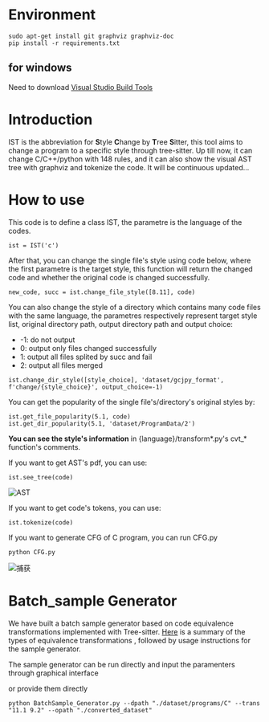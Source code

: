 # Environment

```
sudo apt-get install git graphviz graphviz-doc
pip install -r requirements.txt
```

## for windows

Need to download [Visual Studio Build Tools](https://visualstudio.microsoft.com/zh-hans/visual-cpp-build-tools/)

# Introduction

IST is the abbreviation for **S**tyle **C**hange by **T**ree **S**itter, this tool aims to change a program to a specific style through tree-sitter.
Up till now, it can change C/C++/python with 148 rules, and it can also show the visual AST tree with graphviz and tokenize the code.
It will be continuous updated...

# How to use

This code is to define a class IST, the parametre is the language of the codes.

```
ist = IST('c')
```

After that, you can change the single file's style using code below, where the first parametre is the target style, this function will return the changed code and whether the original code is changed successfully.

```
new_code, succ = ist.change_file_style([8.11], code)
```

You can also change the style of a directory which contains many code files with the same language, the parametres respectively represent target style list, original directory path, output directory path and output choice:

- -1: do not output
- 0: output only files changed successfully
- 1: output all files splited by succ and fail
- 2: output all files merged

```
ist.change_dir_style([style_choice], 'dataset/gcjpy_format', f'change/{style_choice}', output_choice=-1)
```

You can get the popularity of the single file's/directory's original styles by:

```
ist.get_file_popularity(5.1, code)
ist.get_dir_popularity(5.1, 'dataset/ProgramData/2')
```

**You can see the style's information** in {language}/transform\*.py's cvt\_\* function's comments.

If you want to get AST's pdf, you can use:

```
ist.see_tree(code)
```

![AST](https://github.com/user-attachments/assets/870462d9-2d37-47a3-b81c-058f1d36562d)


If you want to get code's tokens, you can use:

```
ist.tokenize(code)
```

If you want to generate CFG of C program, you can run CFG.py

```
python CFG.py
```

![捕获](https://github.com/rebibabo/SCTS/assets/80667434/ef06409b-4cb9-45ed-be69-4b28760546ce)


# Batch_sample Generator 
We have built a batch sample generator based on code equivalence transformations implemented with Tree-sitter. [Here](./Conversion_type.md) is a summary of the types of equivalence transformations
, followed by usage instructions for the sample generator.

The sample generator can be run directly and input the paramenters through graphical interface

or provide them directly

```
python BatchSample_Generator.py --dpath "./dataset/programs/C" --trans "11.1 9.2" --opath "./converted_dataset" 
```
